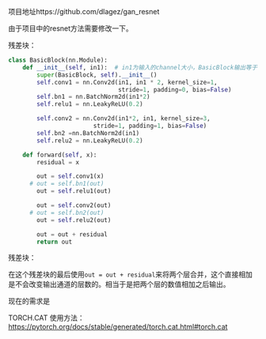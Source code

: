 项目地址https://github.com/dlagez/gan_resnet

由于项目中的resnet方法需要修改一下。

残差块：

```python
class BasicBlock(nn.Module):
    def __init__(self, in1):  # in1为输入的channel大小，BasicBlock输出等于输入channel大小
        super(BasicBlock, self).__init__()
        self.conv1 = nn.Conv2d(in1, in1 * 2, kernel_size=1,
                               stride=1, padding=0, bias=False)
        self.bn1 = nn.BatchNorm2d(in1*2)
        self.relu1 = nn.LeakyReLU(0.2)

        self.conv2 = nn.Conv2d(in1*2, in1, kernel_size=3,
                        stride=1, padding=1, bias=False)
        self.bn2 =nn.BatchNorm2d(in1)
        self.relu2 = nn.LeakyReLU(0.2)

    def forward(self, x):
        residual = x

        out = self.conv1(x)
      # out = self.bn1(out)
        out = self.relu1(out)

        out = self.conv2(out)
      # out = self.bn2(out)
        out = self.relu2(out)

        out = out + residual
        return out
```

残差块：

 

在这个残差块的最后使用`out = out + residual`来将两个层合并，这个直接相加是不会改变输出通道的层数的。相当于是把两个层的数值相加之后输出。



现在的需求是



TORCH.CAT 使用方法：https://pytorch.org/docs/stable/generated/torch.cat.html#torch.cat


